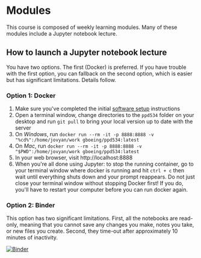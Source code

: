 # Modules

This course is composed of weekly learning modules. Many of these modules include a Jupyter notebook lecture.

## How to launch a Jupyter notebook lecture

You have two options. The first (Docker) is preferred. If you have trouble with the first option, you can fallback on the second option, which is easier but has significant limitations. Details follow.

### Option 1: Docker

  1. Make sure you've completed the initial [software setup](../software/readme.md) instructions
  2. Open a terminal window, change directories to the `ppd534` folder on your desktop and run `git pull` to bring your local version up to date with the server
  3. On *Windows*, run `docker run --rm -it -p 8888:8888 -v "%cd%":/home/jovyan/work gboeing/ppd534:latest`
  4. On *Mac*, run `docker run --rm -it -p 8888:8888 -v "$PWD":/home/jovyan/work gboeing/ppd534:latest`
  5. In your web browser, visit http://localhost:8888
  6. When you're all done using Jupyter: to stop the running container, go to your terminal window where docker is running and hit `ctrl + c` then wait until everything shuts down and your prompt reappears. Do not just close your terminal window without stopping Docker first! If you do, you'll have to restart your computer before you can run docker again.

### Option 2: Binder

This option has two significant limitations. First, all the notebooks are read-only, meaning that you cannot save any changes you make, notes you take, or new files you create. Second, they time-out after approximately 10 minutes of inactivity.

[![Binder](https://mybinder.org/badge_logo.svg)](https://mybinder.org/v2/gh/gboeing/ppd534/master?urlpath=lab)
